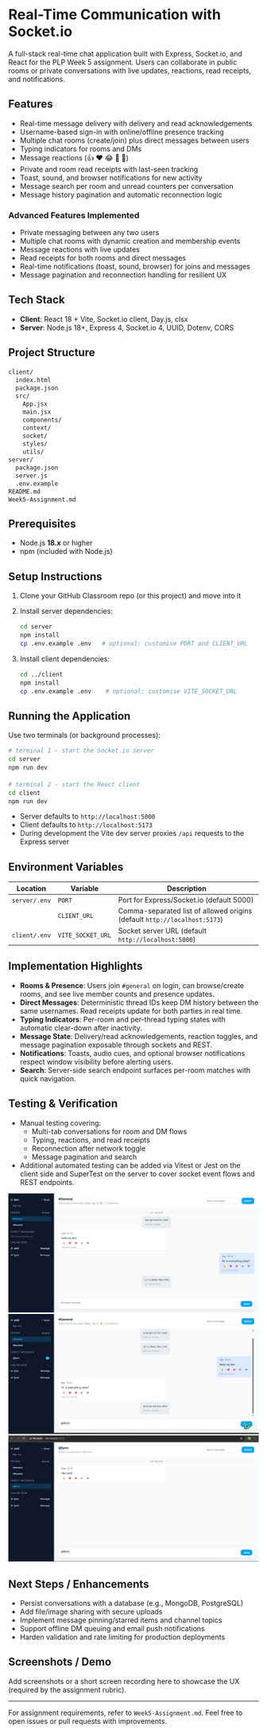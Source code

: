 # Real-Time Communication with Socket.io

A full-stack real-time chat application built with Express, Socket.io, and React for the PLP Week 5 assignment. Users can collaborate in public rooms or private conversations with live updates, reactions, read receipts, and notifications.

## Features

- Real-time message delivery with delivery and read acknowledgements
- Username-based sign-in with online/offline presence tracking
- Multiple chat rooms (create/join) plus direct messages between users
- Typing indicators for rooms and DMs
- Message reactions (👍 ❤️ 😂 🎉 👀)
- Private and room read receipts with last-seen tracking
- Toast, sound, and browser notifications for new activity
- Message search per room and unread counters per conversation
- Message history pagination and automatic reconnection logic

### Advanced Features Implemented

- Private messaging between any two users
- Multiple chat rooms with dynamic creation and membership events
- Message reactions with live updates
- Read receipts for both rooms and direct messages
- Real-time notifications (toast, sound, browser) for joins and messages
- Message pagination and reconnection handling for resilient UX

## Tech Stack

- **Client**: React 18 + Vite, Socket.io client, Day.js, clsx
- **Server**: Node.js 18+, Express 4, Socket.io 4, UUID, Dotenv, CORS

## Project Structure

```
client/
  index.html
  package.json
  src/
    App.jsx
    main.jsx
    components/
    context/
    socket/
    styles/
    utils/
server/
  package.json
  server.js
  .env.example
README.md
Week5-Assignment.md
```

## Prerequisites

- Node.js **18.x** or higher
- npm (included with Node.js)

## Setup Instructions

1. Clone your GitHub Classroom repo (or this project) and move into it
2. Install server dependencies:

   ```bash
   cd server
   npm install
   cp .env.example .env   # optional: customise PORT and CLIENT_URL
   ```

3. Install client dependencies:

   ```bash
   cd ../client
   npm install
   cp .env.example .env    # optional: customise VITE_SOCKET_URL
   ```

## Running the Application

Use two terminals (or background processes):

```bash
# terminal 1 - start the Socket.io server
cd server
npm run dev

# terminal 2 - start the React client
cd client
npm run dev
```

- Server defaults to `http://localhost:5000`
- Client defaults to `http://localhost:5173`
- During development the Vite dev server proxies `/api` requests to the Express server

## Environment Variables

| Location | Variable | Description |
| --- | --- | --- |
| `server/.env` | `PORT` | Port for Express/Socket.io (default 5000) |
|  | `CLIENT_URL` | Comma-separated list of allowed origins (default `http://localhost:5173`) |
| `client/.env` | `VITE_SOCKET_URL` | Socket server URL (default `http://localhost:5000`) |

## Implementation Highlights

- **Rooms & Presence**: Users join `#general` on login, can browse/create rooms, and see live member counts and presence updates.
- **Direct Messages**: Deterministic thread IDs keep DM history between the same usernames. Read receipts update for both parties in real time.
- **Typing Indicators**: Per-room and per-thread typing states with automatic clear-down after inactivity.
- **Message State**: Delivery/read acknowledgements, reaction toggles, and message pagination exposable through sockets and REST.
- **Notifications**: Toasts, audio cues, and optional browser notifications respect window visibility before alerting users.
- **Search**: Server-side search endpoint surfaces per-room matches with quick navigation.

## Testing & Verification

- Manual testing covering:
  - Multi-tab conversations for room and DM flows
  - Typing, reactions, and read receipts
  - Reconnection after network toggle
  - Message pagination and search
- Additional automated testing can be added via Vitest or Jest on the client side and SuperTest on the server to cover socket event flows and REST endpoints.

![alt text](<Screenshot 2025-10-28 123645.png>) ![alt text](<Screenshot 2025-10-28 123605.png>) ![alt text](<Screenshot 2025-10-28 123619.png>)

## Next Steps / Enhancements

- Persist conversations with a database (e.g., MongoDB, PostgreSQL)
- Add file/image sharing with secure uploads
- Implement message pinning/starred items and channel topics
- Support offline DM queuing and email push notifications
- Harden validation and rate limiting for production deployments

## Screenshots / Demo

Add screenshots or a short screen recording here to showcase the UX (required by the assignment rubric).

---

For assignment requirements, refer to `Week5-Assignment.md`. Feel free to open issues or pull requests with improvements.